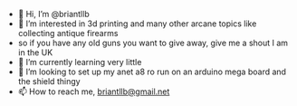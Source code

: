 - 👋 Hi, I’m @briantllb
- 👀 I’m interested in 3d printing and many other arcane topics like collecting antique firearms
- so if you have any old guns you want to give away, give me a shout I am in the UK
- 🌱 I’m currently learning very little
- 💞️ I’m looking to set up my anet a8 ro run on an arduino mega board and the shield thingy
- 📫 How to reach me, briantllb@gmail.net

<!---
briantllb/briantllb is a ✨ special ✨ repository because its `README.md` (this file) appears on your GitHub profile.
You can click the Preview link to take a look at your changes.
--->
